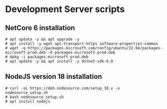 # Development Server scripts

## NetCore 6 installation
```
# apt update -y && apt upgrade -y
# apt install -y wget apt-transport-https software-properties-common
# wget -q https://packages.microsoft.com/config/ubuntu/22.04/packages-microsoft-prod.deb -O packages-microsoft-prod.deb
# dpkg -i packages-microsoft-prod.deb
# apt update -y && apt install -y dotnet-sdk-6.0
```


## NodeJS version 18 installation
```
# curl -sL https://deb.nodesource.com/setup_18.x -o nodesource_setup.sh
# bash nodesource_setup.sh
# apt install nodejs
```